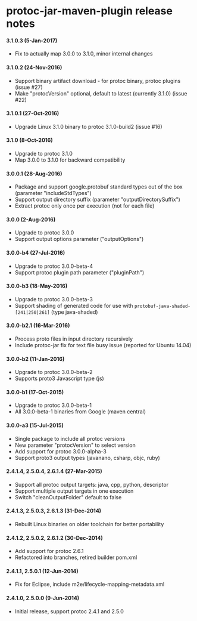 protoc-jar-maven-plugin release notes
=====================================

#### 3.1.0.3 (5-Jan-2017)
* Fix to actually map 3.0.0 to 3.1.0, minor internal changes

#### 3.1.0.2 (24-Nov-2016)
* Support binary artifact download - for protoc binary, protoc plugins (issue #27)
* Make "protocVersion" optional, default to latest (currently 3.1.0) (issue #22)

#### 3.1.0.1 (27-Oct-2016)
* Upgrade Linux 3.1.0 binary to protoc 3.1.0-build2 (issue #16)

#### 3.1.0 (8-Oct-2016)
* Upgrade to protoc 3.1.0
* Map 3.0.0 to 3.1.0 for backward compatibility

#### 3.0.0.1 (28-Aug-2016)
* Package and support google.protobuf standard types out of the box (parameter "includeStdTypes")
* Support output directory suffix (parameter "outputDirectorySuffix")
* Extract protoc only once per execution (not for each file)

#### 3.0.0 (2-Aug-2016)
* Upgrade to protoc 3.0.0
* Support output options parameter ("outputOptions")

#### 3.0.0-b4 (27-Jul-2016)
* Upgrade to protoc 3.0.0-beta-4
* Support protoc plugin path parameter ("pluginPath")

#### 3.0.0-b3 (18-May-2016)
* Upgrade to protoc 3.0.0-beta-3
* Support shading of generated code for use with `protobuf-java-shaded-[241|250|261]` (type java-shaded)

#### 3.0.0-b2.1 (16-Mar-2016)
* Process proto files in input directory recursively
* Include protoc-jar fix for text file busy issue (reported for Ubuntu 14.04)

#### 3.0.0-b2 (11-Jan-2016)
* Upgrade to protoc 3.0.0-beta-2
* Supports proto3 Javascript type (js)

#### 3.0.0-b1 (17-Oct-2015)
* Upgrade to protoc 3.0.0-beta-1
* All 3.0.0-beta-1 binaries from Google (maven central)

#### 3.0.0-a3 (15-Jul-2015)
* Single package to include all protoc versions
* New parameter "protocVersion" to select version
* Add support for protoc 3.0.0-alpha-3
* Support proto3 output types (javanano, csharp, objc, ruby)

#### 2.4.1.4, 2.5.0.4, 2.6.1.4 (27-Mar-2015)
* Support all protoc output targets: java, cpp, python, descriptor
* Support multiple output targets in one execution
* Switch "cleanOutputFolder" default to false

#### 2.4.1.3, 2.5.0.3, 2.6.1.3 (31-Dec-2014)
* Rebuilt Linux binaries on older toolchain for better portability

#### 2.4.1.2, 2.5.0.2, 2.6.1.2 (30-Dec-2014)
* Add support for protoc 2.6.1
* Refactored into branches, retired builder pom.xml

#### 2.4.1.1, 2.5.0.1 (12-Jun-2014)
* Fix for Eclipse, include m2e/lifecycle-mapping-metadata.xml

#### 2.4.1.0, 2.5.0.0 (9-Jun-2014)
* Initial release, support protoc 2.4.1 and 2.5.0
